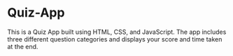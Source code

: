# Quiz-App
<p>This is a Quiz App built using HTML, CSS, and JavaScript. The app includes three different question categories and displays your score and time taken at the end.</p>
